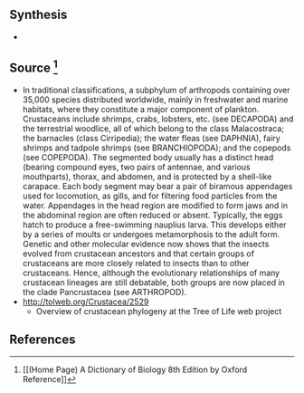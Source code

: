 ## Synthesis
- 
## Source [^1]
- In traditional classifications, a subphylum of arthropods containing over 35,000 species distributed worldwide, mainly in freshwater and marine habitats, where they constitute a major component of plankton. Crustaceans include shrimps, crabs, lobsters, etc. (see DECAPODA) and the terrestrial woodlice, all of which belong to the class Malacostraca; the barnacles (class Cirripedia); the water fleas (see DAPHNIA), fairy shrimps and tadpole shrimps (see BRANCHIOPODA); and the copepods (see COPEPODA). The segmented body usually has a distinct head (bearing compound eyes, two pairs of antennae, and various mouthparts), thorax, and abdomen, and is protected by a shell-like carapace. Each body segment may bear a pair of biramous appendages used for locomotion, as gills, and for filtering food particles from the water. Appendages in the head region are modified to form jaws and in the abdominal region are often reduced or absent. Typically, the eggs hatch to produce a free-swimming nauplius larva. This develops either by a series of moults or undergoes metamorphosis to the adult form. Genetic and other molecular evidence now shows that the insects evolved from crustacean ancestors and that certain groups of crustaceans are more closely related to insects than to other crustaceans. Hence, although the evolutionary relationships of many crustacean lineages are still debatable, both groups are now placed in the clade Pancrustacea (see ARTHROPOD).
- http://tolweb.org/Crustacea/2529
	- Overview of crustacean phylogeny at the Tree of Life web project
## References

[^1]: [[(Home Page) A Dictionary of Biology 8th Edition by Oxford Reference]]